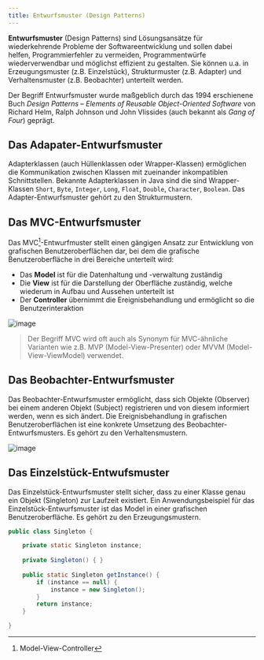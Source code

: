 ```yaml
---
title: Entwurfsmuster (Design Patterns)
---
```


**Entwurfsmuster** (Design Patterns) sind Lösungsansätze für wiederkehrende Probleme der Softwareentwicklung und sollen dabei helfen, Programmierfehler zu vermeiden, 
Programmentwürfe wiederverwendbar und möglichst effizient zu gestalten. Sie können u.a. in Erzeugungsmuster (z.B. Einzelstück), Strukturmuster (z.B. Adapter) und 
Verhaltensmuster (z.B. Beobachter) unterteilt werden.

Der Begriff Entwurfsmuster wurde maßgeblich durch das 1994 erschienene Buch _Design Patterns – Elements of Reusable Object-Oriented Software_ von Richard Helm, Ralph Johnson und John Vlissides (auch bekannt als _Gang of Four_) geprägt.

## Das Adapater-Entwurfsmuster
Adapterklassen (auch Hüllenklassen oder Wrapper-Klassen) ermöglichen die Kommunikation zwischen Klassen mit zueinander inkompatiblen Schnittstellen. Bekannte Adapterklassen in Java sind die sind Wrapper-Klassen `Short`, `Byte`, `Integer`, `Long`, `Float`, `Double`, `Character`, `Boolean`. Das Adapter-Entwurfsmuster gehört zu den Strukturmustern.

## Das MVC-Entwurfsmuster
Das MVC[^1]-Entwurfmuster stellt einen gängigen Ansatz zur Entwicklung von grafischen Benutzeroberflächen dar, bei dem die grafische Benutzeroberfläche in drei Bereiche unterteilt wird:
- Das **Model** ist für die Datenhaltung und -verwaltung zuständig
- Die **View** ist für die Darstellung der Oberfläche zuständig, welche wiederum in Aufbau und Aussehen unterteilt ist
- Der **Controller** übernimmt die Ereignisbehandlung und ermöglicht so die Benutzerinteraktion

![image](https://user-images.githubusercontent.com/47243617/175276227-7ad23517-2a5b-42c4-9a2f-27338cf34644.png)

> Der Begriff MVC wird oft auch als Synonym für MVC-ähnliche Varianten wie z.B. MVP (Model-View-Presenter) oder MVVM (Model-View-ViewModel) verwendet.

## Das Beobachter-Entwurfsmuster
Das Beobachter-Entwurfsmuster ermöglicht, dass sich Objekte (Observer) bei einem anderen Objekt (Subject) registrieren und von diesem informiert werden, wenn es sich ändert. Die Ereignisbehandlung in grafischen Benutzeroberflächen ist eine konkrete Umsetzung des Beobachter-Entwurfsmusters. Es gehört zu den Verhaltensmustern.

![image](https://user-images.githubusercontent.com/47243617/175276105-c2f3545e-2228-437d-abab-b0785a77bb23.png)

## Das Einzelstück-Entwufsmuster
Das Einzelstück-Entwurfsmuster stellt sicher, dass zu einer Klasse genau ein Objekt (Singleton) zur Laufzeit existiert. Ein Anwendungsbeispiel für das Einzelstück-Entwurfsmuster ist das Model in einer grafischen Benutzeroberfläche. Es gehört zu den Erzeugungsmustern.

```java
public class Singleton {

    private static Singleton instance;
  
    private Singleton() { }
  
    public static Singleton getInstance() {
        if (instance == null) {
            instance = new Singleton();
        }
        return instance;
    }

}
```

[^1]: Model-View-Controller
